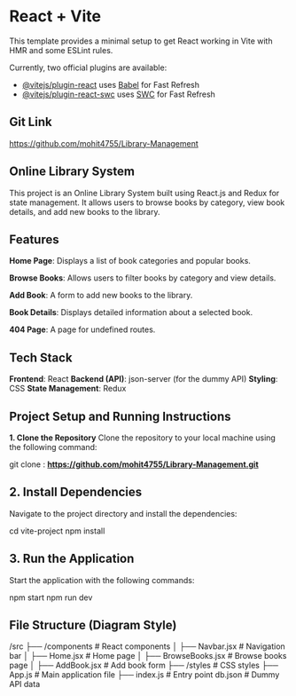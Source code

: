 # React + Vite

This template provides a minimal setup to get React working in Vite with HMR and some ESLint rules.

Currently, two official plugins are available:

- [@vitejs/plugin-react](https://github.com/vitejs/vite-plugin-react/blob/main/packages/plugin-react/README.md) uses [Babel](https://babeljs.io/) for Fast Refresh
- [@vitejs/plugin-react-swc](https://github.com/vitejs/vite-plugin-react-swc) uses [SWC](https://swc.rs/) for Fast Refresh


## Git Link

https://github.com/mohit4755/Library-Management


## Online Library System
This project is an Online Library System built using React.js and Redux for state management. It allows users to browse books by category, view book details, and add new books to the library.

## Features

**Home Page**: Displays a list of book categories and popular books.

**Browse Books**: Allows users to filter books by category and view details.

**Add Book**: A form to add new books to the library.

**Book Details**: Displays detailed information about a selected book.

**404 Page**: A page for undefined routes.


## Tech Stack
**Frontend**: React
**Backend (API)**: json-server (for the dummy API)
**Styling**: CSS
**State Management**: Redux


## Project Setup and Running Instructions

**1. Clone the Repository**
Clone the repository to your local machine using the following command:

git clone : **https://github.com/mohit4755/Library-Management.git**

## 2. Install Dependencies
Navigate to the project directory and install the dependencies:

cd vite-project
npm install

## 3. Run the Application
Start the application with the following commands:

npm start
npm run dev

## File Structure (Diagram Style)

/src
├── /components       # React components
│   ├── Navbar.jsx    # Navigation bar
│   ├── Home.jsx      # Home page
│   ├── BrowseBooks.jsx # Browse books page
│   ├── AddBook.jsx   # Add book form
├── /styles           # CSS styles
├── App.js            # Main application file
├── index.js          # Entry point
db.json               # Dummy API data

